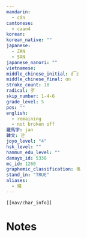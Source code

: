 ```yaml
---
mandarin:
  - cán
cantonese:
  - caan4
korean:
korean_native: ""
japanese:
  - ZAN
  - SAN
japanese_nanori: ""
vietnamese:
middle_chinese_initial: d͡z
middle_chinese_final: ɑn
stroke_count: 10
radical: 歹
skip_number: 1-4-6
grade_level: 5
pos: ""
english:
  - remaining
  - not broken off
羅馬字: jan
韓文: 잔
joyo_level: "4"
hsk_level: ""
hanmun_edu_level: ""
danayo_id: 5338
mc_id: 1260
graphemic_classification: 㦮
stand_in: "TRUE"
aliases:
  - 殘
---
```

```meta-bind-embed
[[nav/char_info]]
```

# Notes
